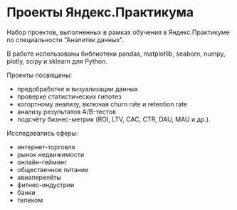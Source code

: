# Проекты Яндекс.Практикума
Набор проектов, выполненных в рамках обучения в Яндекс.Практикуме по специальности "Аналитик данных". 

В работе использованы библиотеки pandas, matplotlib, seaborn, numpy, plotly, scipy и sklearn для Python.

Проекты посвящены:
- предобработке и визуализации данных
- проверке статистических гипотез
- когортному анализу, включая churn rate и retention rate
- анализу результатов А/B-тестов
- подсчёту бизнес-метрик (ROI, LTV, CAC, CTR, DAU, MAU и др.).

Исследовались сферы:
- интернет-торговля
- рынок недвижимости
- онлайн-гейминг
- общественное питание
- авиаперелёты
- фитнес-индустрии
- банки
- телеком
